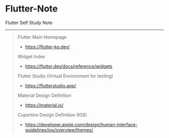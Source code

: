 # Flutter-Note
Flutter Self Study Note

<hr>

> Flutter Main Homepage 
>
> - <a>https://flutter-ko.dev/</a>
>
> Widget Index
>
> - <a>https://flutter.dev/docs/reference/widgets</a>
>
> Flutter Studio (Virtual Environment for testing)
>
> - <a>https://flutterstudio.app/</a>
>
> Material Design Definition
>
> - <a>https://material.io/</a>
>
> Cupertino Design Definition (IOS)
>
> - <a>https://developer.apple.com/design/human-interface-guidelines/ios/overview/themes/</a>

